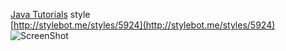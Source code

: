 [Java Tutorials](http://docs.oracle.com/javase/tutorial/) style  
[http://stylebot.me/styles/5924](http://stylebot.me/styles/5924)  
![ScreenShot](http://stylebot.me/uploads/5924.png)
